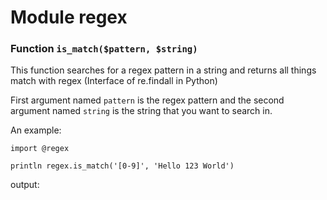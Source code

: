 # Module regex

### Function `is_match($pattern, $string)`

This function searches for a regex pattern in a string and returns all things match with regex 
(Interface of re.findall in Python)

First argument named `pattern` is the regex pattern and
the second argument named `string` is the string that you want to search in.

An example:

```
import @regex

println regex.is_match('[0-9]', 'Hello 123 World')
```

output:

```

```
